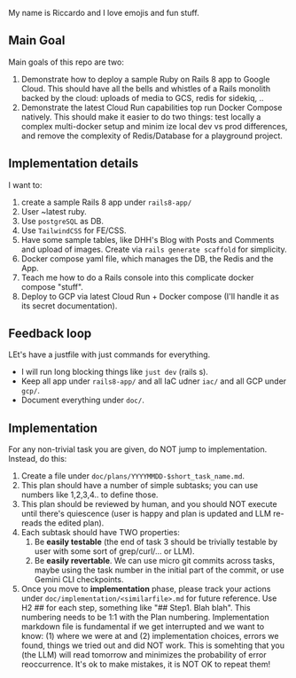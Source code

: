 My name is Riccardo and I love emojis and fun stuff.

## Main Goal

Main goals of this repo are two:

1. Demonstrate how to deploy a sample Ruby on Rails 8 app to Google Cloud. This should have all the bells and whistles of a Rails monolith backed by the cloud: uploads of media to GCS, redis for sidekiq, ..
2. Demonstrate the latest Cloud Run capabilities top run Docker Compose natively. This should make it easier to do two things: test locally a complex multi-docker setup and minim ize local dev vs prod differences, and remove the complexity of Redis/Database for a playground project.

## Implementation details

I want to:
1. create a sample Rails 8 app under `rails8-app/`
2. User ~latest ruby.
3. Use `postgreSQL` as DB.
4. Use `TailwindCSS` for FE/CSS.
5. Have some sample tables, like DHH's Blog with Posts and Comments and upload of images. Create via `rails generate scaffold` for simplicity.
6. Docker compose yaml file, which manages the DB, the Redis and the App.
7. Teach me how to do a Rails console into this complicate docker compose "stuff".
8. Deploy to GCP via latest Cloud Run + Docker compose (I'll handle it as its secret documentation).

## Feedback loop

LEt's have a justfile with just commands for everything.
* I will run long blocking things like `just dev` (rails s).
* Keep all app under `rails8-app/` and all IaC udner `iac/` and all GCP under `gcp/`.
* Document everything under `doc/`.

## Implementation

For any non-trivial task you are given, do NOT jump to implementation. Instead, do this:

1. Create a file under `doc/plans/YYYYMMDD-$short_task_name.md`.
2. This plan should have a number of simple subtasks; you can use numbers like 1,2,3,4.. to define those.
3. This plan should be reviewed by human, and you should NOT execute until there's quiescence (user is happy and plan is updated and LLM re-reads the edited plan).
4. Each subtask should have TWO properties:
   1. Be **easily testable** (the end of task 3 should be trivially testable by user with some sort of grep/curl/... or LLM).
   2. Be **easily revertable**. We can use micro git commits across tasks, maybe using the task number in the initial part of the commit, or use Gemini CLI checkpoints.
5. Once you move to **implementation** phase, please track your actions under
   `doc/implementation/<similarfile>.md` for future reference. Use H2 ## for each step, something like "## Step1. Blah blah". This numbering needs to be 1:1 with the Plan numbering. Implementation markdown file is fundamental if we get interrupted and we want to know: (1) where we were at and (2) implementation choices, errors we found,
   things we tried out and did NOT work. This is somehting that you (the LLM) will read tomorrow
   and minimizes the probability of error reoccurrence. It's ok to make mistakes, it is NOT OK to repeat them!

